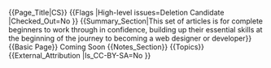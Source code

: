 {{Page_Title|CS}}
{{Flags
|High-level issues=Deletion Candidate
|Checked_Out=No
}}
{{Summary_Section|This set of articles is for complete beginners to work through in confidence, building up their essential skills at the beginning of the journey to becoming a web designer or developer}}
{{Basic Page}}
Coming Soon
{{Notes_Section}}
{{Topics}}
{{External_Attribution
|Is_CC-BY-SA=No
}}